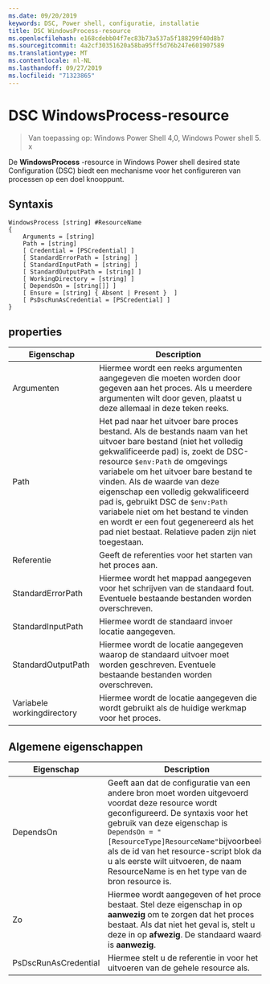 ```yaml
---
ms.date: 09/20/2019
keywords: DSC, Power shell, configuratie, installatie
title: DSC WindowsProcess-resource
ms.openlocfilehash: e168cdebb04f7ec83b73a537a5f188299f40d8b7
ms.sourcegitcommit: 4a2cf30351620a58ba95ff5d76b247e601907589
ms.translationtype: MT
ms.contentlocale: nl-NL
ms.lasthandoff: 09/27/2019
ms.locfileid: "71323865"
---
```

# <a name="dsc-windowsprocess-resource"></a>DSC WindowsProcess-resource

> Van toepassing op: Windows Power Shell 4,0, Windows Power shell 5. x

De **WindowsProcess** -resource in Windows Power shell desired state Configuration (DSC) biedt een mechanisme voor het configureren van processen op een doel knooppunt.

## <a name="syntax"></a>Syntaxis

```Syntax
WindowsProcess [string] #ResourceName
{
    Arguments = [string]
    Path = [string]
    [ Credential = [PSCredential] ]
    [ StandardErrorPath = [string] ]
    [ StandardInputPath = [string] ]
    [ StandardOutputPath = [string] ]
    [ WorkingDirectory = [string] ]
    [ DependsOn = [string[]] ]
    [ Ensure = [string] { Absent | Present }  ]
    [ PsDscRunAsCredential = [PSCredential] ]
}
```

## <a name="properties"></a>properties

|Eigenschap |Description |
|---|---|
|Argumenten |Hiermee wordt een reeks argumenten aangegeven die moeten worden door gegeven aan het proces. Als u meerdere argumenten wilt door geven, plaatst u deze allemaal in deze teken reeks. |
|Path |Het pad naar het uitvoer bare proces bestand. Als de bestands naam van het uitvoer bare bestand (niet het volledig gekwalificeerde pad) is, zoekt de DSC-resource `$env:Path` de omgevings variabele om het uitvoer bare bestand te vinden. Als de waarde van deze eigenschap een volledig gekwalificeerd pad is, gebruikt DSC de `$env:Path` variabele niet om het bestand te vinden en wordt er een fout gegenereerd als het pad niet bestaat. Relatieve paden zijn niet toegestaan. |
|Referentie |Geeft de referenties voor het starten van het proces aan. |
|StandardErrorPath |Hiermee wordt het mappad aangegeven voor het schrijven van de standaard fout. Eventuele bestaande bestanden worden overschreven. |
|StandardInputPath |Hiermee wordt de standaard invoer locatie aangegeven. |
|StandardOutputPath |Hiermee wordt de locatie aangegeven waarop de standaard uitvoer moet worden geschreven. Eventuele bestaande bestanden worden overschreven. |
|Variabele workingdirectory |Hiermee wordt de locatie aangegeven die wordt gebruikt als de huidige werkmap voor het proces. |

## <a name="common-properties"></a>Algemene eigenschappen

|Eigenschap |Description |
|---|---|
|DependsOn |Geeft aan dat de configuratie van een andere bron moet worden uitgevoerd voordat deze resource wordt geconfigureerd. De syntaxis voor het gebruik van deze eigenschap is `DependsOn = "[ResourceType]ResourceName"`bijvoorbeeld als de id van het resource-script blok dat u als eerste wilt uitvoeren, de naam ResourceName is en het type van de bron resource is. |
|Zo |Hiermee wordt aangegeven of het proces bestaat. Stel deze eigenschap in op **aanwezig** om te zorgen dat het proces bestaat. Als dat niet het geval is, stelt u deze in op **afwezig**. De standaard waarde is **aanwezig**. |
|PsDscRunAsCredential |Hiermee stelt u de referentie in voor het uitvoeren van de gehele resource als. |